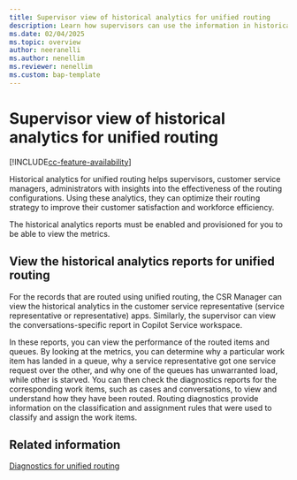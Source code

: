 ```yaml
---
title: Supervisor view of historical analytics for unified routing 
description: Learn how supervisors can use the information in historical analytics for unified routing to improve routing and assignment.
ms.date: 02/04/2025
ms.topic: overview
author: neeranelli
ms.author: nenellim
ms.reviewer: nenellim
ms.custom: bap-template
---
```


# Supervisor view of historical analytics for unified routing

[!INCLUDE[cc-feature-availability](../../includes/cc-feature-availability.md)]


Historical analytics for unified routing helps supervisors, customer service managers, administrators with insights into the effectiveness of the routing configurations. Using these analytics, they can optimize their routing strategy to improve their customer satisfaction and workforce efficiency.

The historical analytics reports must be enabled and provisioned for you to be able to view the metrics.

## View the historical analytics reports for unified routing

For the records that are routed using unified routing, the CSR Manager can view the historical analytics in the customer service representative (service representative or representative) apps. Similarly, the supervisor can view the conversations-specific report in Copilot Service workspace.

In these reports, you can view the performance of the routed items and queues. By looking at the metrics, you can determine why a particular work item has landed in a queue, why a service representative got one service request over the other, and why one of the queues has unwarranted load, while other is starved. You can then check the diagnostics reports for the corresponding work items, such as cases and conversations, to view and understand how they have been routed. Routing diagnostics provide information on the classification and assignment rules that were used to classify and assign the work items.

## Related information

[Diagnostics for unified routing](../administer/unified-routing-diagnostics.md)  
